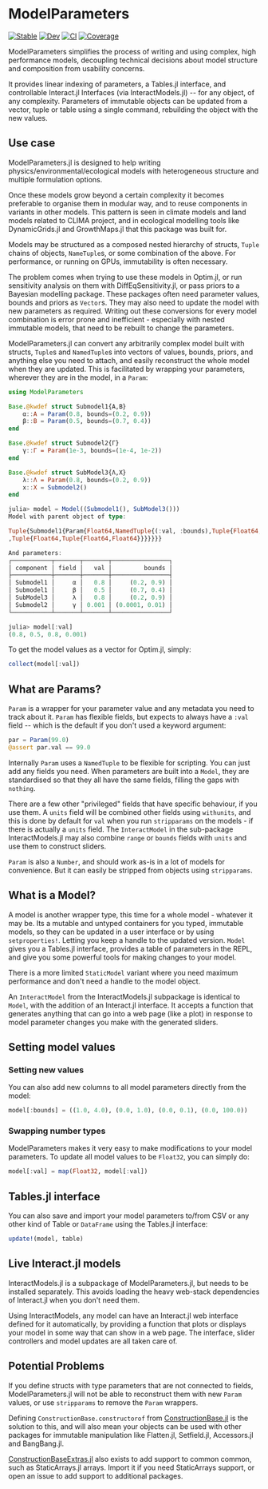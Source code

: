 # ModelParameters

[![Stable](https://img.shields.io/badge/docs-stable-blue.svg)](https://rafaqz.github.io/ModelParameters.jl/stable)
[![Dev](https://img.shields.io/badge/docs-dev-blue.svg)](https://rafaqz.github.io/ModelParameters.jl/dev)
[![CI](https://github.com/rafaqz/ModelParameters.jl/workflows/CI/badge.svg)](https://github.com/rafaqz/ModelParameters.jl/actions?query=workflow%3ACI)
[![Coverage](https://codecov.io/gh/rafaqz/ModelParameters.jl/branch/master/graph/badge.svg)](https://codecov.io/gh/rafaqz/ModelParameters.jl)

ModelParameters simplifies the process of writing and using complex, high
performance models, decoupling technical decisions about model structure and
composition from usability concerns. 

It provides linear indexing of parameters, a Tables.jl interface, and
controllable Interact.jl Interfaces (via InteractModels.jl) -- for any object,
of any complexity. Parameters of immutable objects can be updated from a vector,
tuple or table using a single command, rebuilding the object with the new values.

## Use case

ModelParameters.jl is designed to help writing physics/environmental/ecological
models with heterogeneous structure and multiple formulation options. 

Once these models grow beyond a certain complexity it becomes preferable to
organise them in modular way, and to reuse components in variants in other
models. This pattern is seen in climate models and land models related to CLIMA
project, and in ecological modelling tools like DynamicGrids.jl and
GrowthMaps.jl that this package was built for.

Models may be structured as a composed nested hierarchy of structs, `Tuple`
chains of objects, `NameTuple`s, or some combination of the above. For
performance, or running on GPUs, immutability is often necessary.

The problem comes when trying to use these models in Optim.jl, or run
sensitivity analysis on them with DiffEqSensitivity.jl, or pass priors to a
Bayesian modelling package. These packages often need parameter values, bounds
and priors as `Vector`s. They may also need to update the model with new
parameters as required. Writing out these conversions for every model
combination is error prone and inefficient - especially with nested immutable
models, that need to be rebuilt to change the parameters.

ModelParameters.jl can convert any arbitrarily complex model built with structs,
`Tuple`s and `NamedTuple`s into vectors of values, bounds, priors, and anything
else you need to attach, and easily reconstruct the whole model when they are
updated. This is facilitated by wrapping your parameters, wherever they are in
the model, in a `Param`:

```julia
using ModelParameters

Base.@kwdef struct Submodel1{A,B}
    α::A = Param(0.8, bounds=(0.2, 0.9))
    β::B = Param(0.5, bounds=(0.7, 0.4))
end

Base.@kwdef struct Submodel2{Γ}
    γ::Γ = Param(1e-3, bounds=(1e-4, 1e-2))
end

Base.@kwdef struct SubModel3{Λ,X}
    λ::Λ = Param(0.8, bounds=(0.2, 0.9))
    x::X = Submodel2()
end

julia> model = Model((Submodel1(), SubModel3()))
Model with parent object of type: 

Tuple{Submodel1{Param{Float64,NamedTuple{(:val, :bounds),Tuple{Float64,Tuple{Float64,Float64}}}},Param{Float64,NamedTuple{(:val, :bounds),Tuple{Float64,Tuple{Float64,Float64}}}}},SubModel3{Param{Float64,NamedTuple{(:val, :bounds),Tuple{Float64,Tuple{Float64,Float64}}}},Submodel2{Param{Float64,NamedTuple{(:val, :bounds)
,Tuple{Float64,Tuple{Float64,Float64}}}}}}}

And parameters:
┌───────────┬───────┬───────┬────────────────┐
│ component │ field │   val │         bounds │
├───────────┼───────┼───────┼────────────────┤
│ Submodel1 │     α │   0.8 │     (0.2, 0.9) │
│ Submodel1 │     β │   0.5 │     (0.7, 0.4) │
│ SubModel3 │     λ │   0.8 │     (0.2, 0.9) │
│ Submodel2 │     γ │ 0.001 │ (0.0001, 0.01) │
└───────────┴───────┴───────┴────────────────┘

julia> model[:val]
(0.8, 0.5, 0.8, 0.001)
```

To get the model values as a vector for Optim.jl, simply:

```julia
collect(model[:val])
```

## What are Params?

`Param` is a wrapper for your parameter value and any metadata you need to track
about it. `Param` has flexible fields, but expects to always have a `:val` field
-- which is the default if you don't used a keyword argument:

```julia
par = Param(99.0)
@assert par.val == 99.0
```

Internally `Param` uses a `NamedTuple` to be flexible for scripting. You can
just add any fields you need. When parameters are built into a `Model`, they are
standardised so that they all have the same fields, filling the gaps with
`nothing`. 

There are a few other "privileged" fields that have specific behaviour, if you
use them. A `units` field will be combined other fields using `withunits`, and
this is done by default for `val` when you run `stripparams` on the models - if
there is actually a `units` field. The `InteractModel` in the sub-package
InteractModels.jl may also combine `range` or `bounds` fields with `units` and
use them to construct sliders.

`Param` is also a `Number`, and should work as-is in a lot of models for
convenience. But it can easily be stripped from objects using `stripparams`.


## What is a Model?

A model is another wrapper type, this time for a whole model - whatever it may
be. Its a mutable and untyped containers for you typed, immutable models, so
they can be updated in a user interface or by using `setproperties!`. Letting
you keep a handle to the updated version. `Model` gives you a Tables.jl
interface, provides a table of parameters in the REPL, and give you some
powerful tools for making changes to your model. 

There is a more limited `StaticModel` variant where you need maximum performance
and don't need a handle to the model object.

An `InteractModel` from the InteractModels.jl subpackage is identical to
`Model`, with the addition of an Interact.jl interface. It accepts a function
that generates anything that can go into a web page (like a plot) in response to
model parameter changes you make with the generated sliders.


## Setting model values 

### Setting new values

You can also add new columns to all model parameters directly from the model:

```julia
model[:bounds] = ((1.0, 4.0), (0.0, 1.0), (0.0, 0.1), (0.0, 100.0))
```

### Swapping number types

ModelParameters makes it very easy to make modifications to your model
parameters. To update all model values to be `Float32`, you can simply do: 

```julia
model[:val] = map(Float32, model[:val])
```

## Tables.jl interface

You can also save and import your model parameters to/from CSV or any other kind
of Table or `DataFrame` using the Tables.jl interface:

```julia
update!(model, table)
```

## Live Interact.jl models

InteractModels.jl is a subpackage of ModelParameters.jl, but needs to be
installed separately. This avoids loading the heavy web-stack dependencies of
Interact.jl when you don't need them.

Using InteractModels, any model can have an Interact.jl web interface defined
for it automatically, by providing a function that plots or displays your model
in some way that can show in a web page. The interface, slider controllers and
model updates are all taken care of.


## Potential Problems

If you define structs with type parameters that are not connected to fields,
ModelParameters.jl will not be able to reconstruct them with new `Param` values,
or use `stripparams` to remove the `Param` wrappers.

Defining `ConstructionBase.constructorof` from
[ConstructionBase.jl](https://github.com/JuliaObjects/ConstructionBase.jl) is
the solution to this, and will also mean your objects can be used with other
packages for immutable manipulation like Flatten.jl, Setfield.jl, Accessors.jl
and BangBang.jl.

[ConstructionBaseExtras.jl](https://github.com/JuliaObjects/ConstructionBaseExtras.jl) also
exists to add support to common common, such as StaticArrays.jl arrays. Import it if you 
need StaticArrays support, or open an issue to add support to additional packages.
